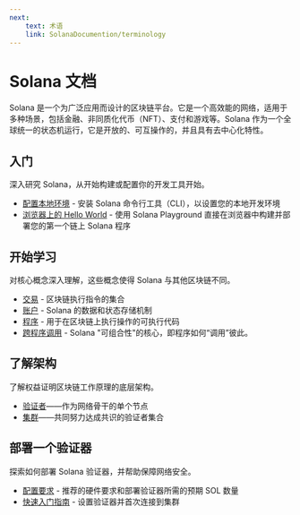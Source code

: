 ```yaml
---
next:
    text: 术语
    link: SolanaDocumention/terminology
---
```


# Solana 文档

Solana 是一个为广泛应用而设计的区块链平台。它是一个高效能的网络，适用于多种场景，包括金融、非同质化代币（NFT）、支付和游戏等。Solana 作为一个全球统一的状态机运行，它是开放的、可互操作的，并且具有去中心化特性。

## 入门 

深入研究 Solana，从开始构建或配置你的开发工具开始。

- [配置本地环境](https://solana.com/zh/developers/guides/getstarted/setup-local-development) - 安装 Solana 命令行工具（CLI），以设置您的本地开发环境
- [浏览器上的 Hello World](https://solana.com/zh/developers/guides/getstarted/hello-world-in-your-browser) - 使用 Solana Playground 直接在浏览器中构建并部署您的第一个链上 Solana 程序
  
## 开始学习 

对核心概念深入理解，这些概念使得 Solana 与其他区块链不同。

- [交易](https://solana.com/zh/docs/core/transactions) - 区块链执行指令的集合
- [账户](https://solana.com/zh/docs/core/accounts) - Solana 的数据和状态存储机制
- [程序](https://solana.com/zh/docs/core/programs) - 用于在区块链上执行操作的可执行代码
- [跨程序调用](https://solana.com/zh/docs/core/cpi) - Solana "可组合性"的核心，即程序如何“调用”彼此。

## 了解架构

了解权益证明区块链工作原理的底层架构。

- [验证者](https://docs.solanalabs.com/validator/anatomy)——作为网络骨干的单个节点
- [集群](https://solana.com/zh/docs/core/clusters)——共同努力达成共识的验证者集合

## 部署一个验证器

探索如何部署 Solana 验证器，并帮助保障网络安全。

- [配置要求](https://docs.solanalabs.com/operations/requirements) - 推荐的硬件要求和部署验证器所需的预期 SOL 数量
- [快速入门指南](https://docs.solanalabs.com/operations/setup-a-validator) - 设置验证器并首次连接到集群
